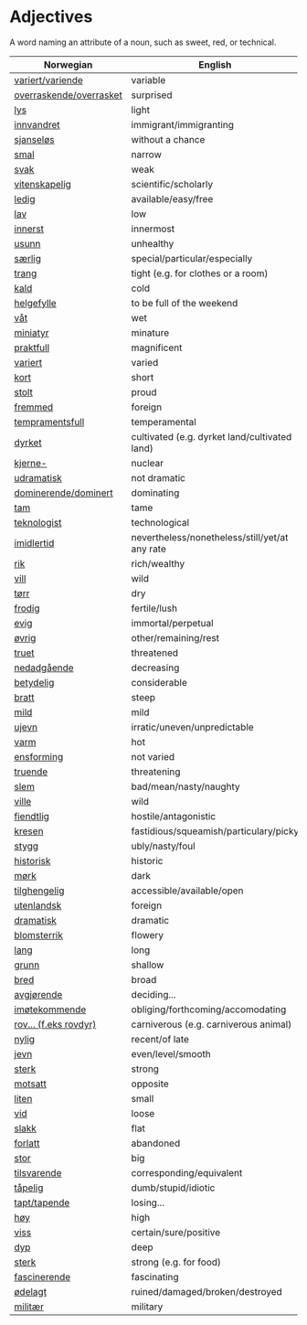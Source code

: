 # Adjectives

A word naming an attribute of a noun, such as sweet, red, or technical.

| Norwegian | English |
| --- | --- |
| [variert/variende](https://www.ordnett.no/search?language=no&phrase=variert/variende) | variable |
| [overraskende/overrasket](https://www.ordnett.no/search?language=no&phrase=overraskende/overrasket) | surprised |
| [lys](https://www.ordnett.no/search?language=no&phrase=lys) | light |
| [innvandret](https://www.ordnett.no/search?language=no&phrase=innvandret) | immigrant/immigranting |
| [sjanseløs](https://www.ordnett.no/search?language=no&phrase=sjanseløs) | without a chance |
| [smal](https://www.ordnett.no/search?language=no&phrase=smal) | narrow |
| [svak](https://www.ordnett.no/search?language=no&phrase=svak) | weak |
| [vitenskapelig](https://www.ordnett.no/search?language=no&phrase=vitenskapelig) | scientific/scholarly |
| [ledig](https://www.ordnett.no/search?language=no&phrase=ledig) | available/easy/free |
| [lav](https://www.ordnett.no/search?language=no&phrase=lav) | low |
| [innerst](https://www.ordnett.no/search?language=no&phrase=innerst) | innermost |
| [usunn](https://www.ordnett.no/search?language=no&phrase=usunn) | unhealthy |
| [særlig](https://www.ordnett.no/search?language=no&phrase=særlig) | special/particular/especially |
| [trang](https://www.ordnett.no/search?language=no&phrase=trang) | tight (e.g. for clothes or a room) |
| [kald](https://www.ordnett.no/search?language=no&phrase=kald) | cold |
| [helgefylle](https://www.ordnett.no/search?language=no&phrase=helgefylle) | to be full of the weekend |
| [våt](https://www.ordnett.no/search?language=no&phrase=våt) | wet |
| [miniatyr](https://www.ordnett.no/search?language=no&phrase=miniatyr) | minature |
| [praktfull](https://www.ordnett.no/search?language=no&phrase=praktfull) | magnificent |
| [variert](https://www.ordnett.no/search?language=no&phrase=variert) | varied |
| [kort](https://www.ordnett.no/search?language=no&phrase=kort) | short |
| [stolt](https://www.ordnett.no/search?language=no&phrase=stolt) | proud |
| [fremmed](https://www.ordnett.no/search?language=no&phrase=fremmed) | foreign |
| [tempramentsfull](https://www.ordnett.no/search?language=no&phrase=tempramentsfull) | temperamental |
| [dyrket](https://www.ordnett.no/search?language=no&phrase=dyrket) | cultivated (e.g. dyrket land/cultivated land) |
| [kjerne-](https://www.ordnett.no/search?language=no&phrase=kjerne-) | nuclear |
| [udramatisk](https://www.ordnett.no/search?language=no&phrase=udramatisk) | not dramatic |
| [dominerende/dominert](https://www.ordnett.no/search?language=no&phrase=dominerende/dominert) | dominating |
| [tam](https://www.ordnett.no/search?language=no&phrase=tam) | tame |
| [teknologist](https://www.ordnett.no/search?language=no&phrase=teknologist) | technological |
| [imidlertid](https://www.ordnett.no/search?language=no&phrase=imidlertid) | nevertheless/nonetheless/still/yet/at any rate |
| [rik](https://www.ordnett.no/search?language=no&phrase=rik) | rich/wealthy |
| [vill](https://www.ordnett.no/search?language=no&phrase=vill) | wild |
| [tørr](https://www.ordnett.no/search?language=no&phrase=tørr) | dry |
| [frodig](https://www.ordnett.no/search?language=no&phrase=frodig) | fertile/lush |
| [evig](https://www.ordnett.no/search?language=no&phrase=evig) | immortal/perpetual |
| [øvrig](https://www.ordnett.no/search?language=no&phrase=øvrig) | other/remaining/rest |
| [truet](https://www.ordnett.no/search?language=no&phrase=truet) | threatened |
| [nedadgående](https://www.ordnett.no/search?language=no&phrase=nedadgående) | decreasing |
| [betydelig](https://www.ordnett.no/search?language=no&phrase=betydelig) | considerable |
| [bratt](https://www.ordnett.no/search?language=no&phrase=bratt) | steep |
| [mild](https://www.ordnett.no/search?language=no&phrase=mild) | mild |
| [ujevn](https://www.ordnett.no/search?language=no&phrase=ujevn) | irratic/uneven/unpredictable |
| [varm](https://www.ordnett.no/search?language=no&phrase=varm) | hot |
| [ensforming](https://www.ordnett.no/search?language=no&phrase=ensforming) | not varied |
| [truende](https://www.ordnett.no/search?language=no&phrase=truende) | threatening |
| [slem](https://www.ordnett.no/search?language=no&phrase=slem) | bad/mean/nasty/naughty |
| [ville](https://www.ordnett.no/search?language=no&phrase=ville) | wild |
| [fiendtlig](https://www.ordnett.no/search?language=no&phrase=fiendtlig) | hostile/antagonistic |
| [kresen](https://www.ordnett.no/search?language=no&phrase=kresen) | fastidious/squeamish/particulary/picky |
| [stygg](https://www.ordnett.no/search?language=no&phrase=stygg) | ubly/nasty/foul |
| [historisk](https://www.ordnett.no/search?language=no&phrase=historisk) | historic |
| [mørk](https://www.ordnett.no/search?language=no&phrase=mørk) | dark |
| [tilghengelig](https://www.ordnett.no/search?language=no&phrase=tilghengelig) | accessible/available/open |
| [utenlandsk](https://www.ordnett.no/search?language=no&phrase=utenlandsk) | foreign |
| [dramatisk](https://www.ordnett.no/search?language=no&phrase=dramatisk) | dramatic |
| [blomsterrik](https://www.ordnett.no/search?language=no&phrase=blomsterrik) | flowery |
| [lang](https://www.ordnett.no/search?language=no&phrase=lang) | long |
| [grunn](https://www.ordnett.no/search?language=no&phrase=grunn) | shallow |
| [bred](https://www.ordnett.no/search?language=no&phrase=bred) | broad |
| [avgjørende](https://www.ordnett.no/search?language=no&phrase=avgjørende) | deciding... |
| [imøtekommende](https://www.ordnett.no/search?language=no&phrase=imøtekommende) | obliging/forthcoming/accomodating |
| [rov... (f.eks rovdyr)](https://www.ordnett.no/search?language=no&phrase=rov...%20(f.eks%20rovdyr)) | carniverous (e.g. carniverous animal) |
| [nylig](https://www.ordnett.no/search?language=no&phrase=nylig) | recent/of late |
| [jevn](https://www.ordnett.no/search?language=no&phrase=jevn) | even/level/smooth |
| [sterk](https://www.ordnett.no/search?language=no&phrase=sterk) | strong |
| [motsatt](https://www.ordnett.no/search?language=no&phrase=motsatt) | opposite |
| [liten](https://www.ordnett.no/search?language=no&phrase=liten) | small |
| [vid](https://www.ordnett.no/search?language=no&phrase=vid) | loose |
| [slakk](https://www.ordnett.no/search?language=no&phrase=slakk) | flat |
| [forlatt](https://www.ordnett.no/search?language=no&phrase=forlatt) | abandoned |
| [stor](https://www.ordnett.no/search?language=no&phrase=stor) | big |
| [tilsvarende](https://www.ordnett.no/search?language=no&phrase=tilsvarende) | corresponding/equivalent |
| [tåpelig](https://www.ordnett.no/search?language=no&phrase=tåpelig) | dumb/stupid/idiotic |
| [tapt/tapende](https://www.ordnett.no/search?language=no&phrase=tapt/tapende) | losing... |
| [høy](https://www.ordnett.no/search?language=no&phrase=høy) | high |
| [viss](https://www.ordnett.no/search?language=no&phrase=viss) | certain/sure/positive |
| [dyp](https://www.ordnett.no/search?language=no&phrase=dyp) | deep |
| [sterk](https://www.ordnett.no/search?language=no&phrase=sterk) | strong (e.g. for food) |
| [fascinerende](https://www.ordnett.no/search?language=no&phrase=fascinerende) | fascinating |
| [ødelagt](https://www.ordnett.no/search?language=no&phrase=ødelagt) | ruined/damaged/broken/destroyed |
| [militær](https://www.ordnett.no/search?language=no&phrase=militær) | military |

